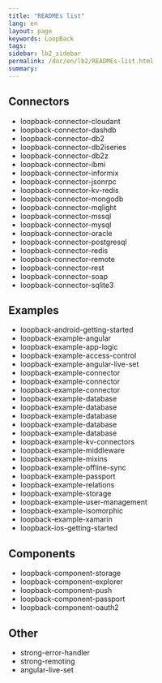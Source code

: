 ```yaml
---
title: "READMEs list"
lang: en
layout: page
keywords: LoopBack
tags:
sidebar: lb2_sidebar
permalink: /doc/en/lb2/READMEs-list.html
summary:
---
```


## Connectors

- loopback-connector-cloudant
- loopback-connector-dashdb
- loopback-connector-db2
- loopback-connector-db2iseries
- loopback-connector-db2z
- loopback-connector-ibmi
- loopback-connector-informix
- loopback-connector-jsonrpc
- loopback-connector-kv-redis
- loopback-connector-mongodb
- loopback-connector-mqlight
- loopback-connector-mssql
- loopback-connector-mysql
- loopback-connector-oracle
- loopback-connector-postgresql
- loopback-connector-redis
- loopback-connector-remote
- loopback-connector-rest
- loopback-connector-soap
- loopback-connector-sqlite3

## Examples

- loopback-android-getting-started
- loopback-example-angular
- loopback-example-app-logic
- loopback-example-access-control
- loopback-example-angular-live-set
- loopback-example-connector
- loopback-example-connector
- loopback-example-connector
- loopback-example-database
- loopback-example-database
- loopback-example-database
- loopback-example-database
- loopback-example-database
- loopback-example-kv-connectors
- loopback-example-middleware
- loopback-example-mixins
- loopback-example-offline-sync
- loopback-example-passport
- loopback-example-relations
- loopback-example-storage
- loopback-example-user-management
- loopback-example-isomorphic
- loopback-example-xamarin
- loopback-ios-getting-started

## Components

- loopback-component-storage
- loopback-component-explorer
- loopback-component-push
- loopback-component-passport
- loopback-component-oauth2

## Other

- strong-error-handler
- strong-remoting
- angular-live-set
